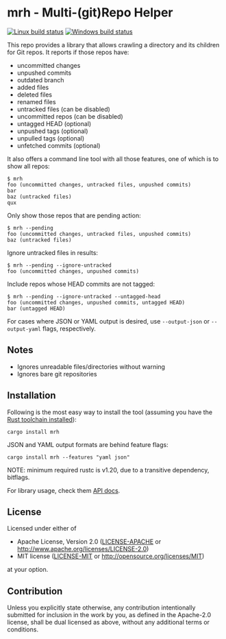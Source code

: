 # mrh - Multi-(git)Repo Helper

[![Linux build status](https://travis-ci.org/tshepang/mrh.svg?branch=master)](https://travis-ci.org/tshepang/mrh)
[![Windows build status](https://ci.appveyor.com/api/projects/status/github/tshepang/mrh?svg=true)](https://ci.appveyor.com/project/tshepang/mrh)

This repo provides a library that allows crawling a directory and its
children for Git repos.
It reports if those repos have:

- uncommitted changes
- unpushed commits
- outdated branch
- added files
- deleted files
- renamed files
- untracked files (can be disabled)
- uncommitted repos (can be disabled)
- untagged HEAD (optional)
- unpushed tags (optional)
- unpulled tags (optional)
- unfetched commits (optional)

It also offers a command line tool with all those features,
one of which is to show all repos:

    $ mrh
    foo (uncommitted changes, untracked files, unpushed commits)
    bar
    baz (untracked files)
    qux

Only show those repos that are pending action:

    $ mrh --pending
    foo (uncommitted changes, untracked files, unpushed commits)
    baz (untracked files)

Ignore untracked files in results:

    $ mrh --pending --ignore-untracked
    foo (uncommitted changes, unpushed commits)

Include repos whose HEAD commits are not tagged:

    $ mrh --pending --ignore-untracked --untagged-head
    foo (uncommitted changes, unpushed commits, untagged HEAD)
    bar (untagged HEAD)

For cases where JSON or YAML output is desired,
use `--output-json` or `--output-yaml` flags, respectively.


## Notes

- Ignores unreadable files/directories without warning
- Ignores bare git repositories


## Installation

Following is the most easy way to install the tool
(assuming you have the [Rust toolchain installed][install]):

    cargo install mrh

JSON and YAML output formats are behind feature flags:

    cargo install mrh --features "yaml json"

NOTE: minimum required rustc is v1.20, due to a transitive dependency, bitflags.

For library usage, check them [API docs][docs].

[install]: https://www.rust-lang.org/en-US/install.html
[docs]: https://docs.rs/crate/mrh


## License

Licensed under either of

 * Apache License, Version 2.0
   ([LICENSE-APACHE](LICENSE-APACHE) or http://www.apache.org/licenses/LICENSE-2.0)
 * MIT license
   ([LICENSE-MIT](LICENSE-MIT) or http://opensource.org/licenses/MIT)

at your option.

## Contribution

Unless you explicitly state otherwise, any contribution intentionally submitted
for inclusion in the work by you, as defined in the Apache-2.0 license, shall be
dual licensed as above, without any additional terms or conditions.
